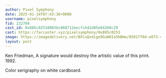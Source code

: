 ```yaml
---
author: Pixel Symphony
date: 2025-01-14T07:43:36+0000
username: pixelsymphony
fid: 232704
cast_id: 0x885c0253d083bc068712eecfcb41d05e84260c29
cast: https://farcaster.xyz/pixelsymphony/0x885c0253
image: https://imagedelivery.net/BXluQx4ige9GuW0Ia56BHw/85017f0d-e073-45bf-3dde-7a7d9d4eda00/original
layout: post
---
```


Ken Friedman, A signature would destroy the artistic value of this print. 1992.

Color serigraphy on white cardboard.

<img src='https://imagedelivery.net/BXluQx4ige9GuW0Ia56BHw/85017f0d-e073-45bf-3dde-7a7d9d4eda00/original' alt='' referrerpolicy='no-referrer'/>

